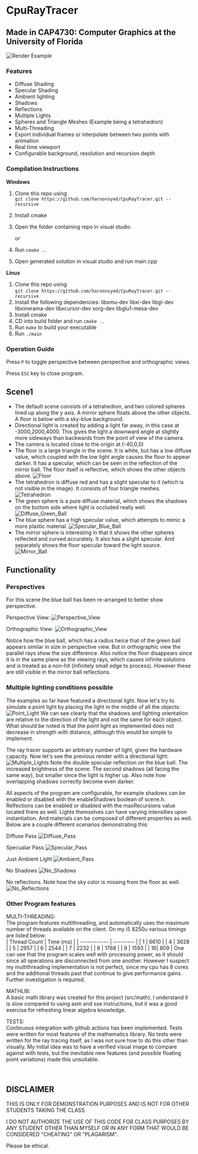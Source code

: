 # CpuRayTracer

## Made in CAP4730: Computer Graphics at the University of Florida

![Render Example](./docs/still_render.png)

### Features
- Diffuse Shading
- Specular Shading
- Ambient lighting
- Shadows
- Reflections
- Multiple Lights
- Spheres and Triangle Meshes (Example being a tetrahedron)
- Multi-Threading
- Export individual frames or interpolate between two points with animation
- Real time viewport
- Configurable background, resolution and recursion depth

### Compilation Instructions
**Windows**
1. Clone this repo using <br>
`git clone https://github.com/haroonsyed/CpuRayTracer.git --recursive`
2. Install cmake
3. Open the folder containing repo in visual studio

    or

3. Run `cmake ..`
4. Open generated solution in visual studio and run main.cpp

**Linux**
1. Clone this repo using <br>
`git clone https://github.com/haroonsyed/CpuRayTracer.git --recursive`
2. Install the following dependencies: 
libxmu-dev libxi-dev libgl-dev libxinerama-dev libxcursor-dev xorg-dev libglu1-mesa-dev
3. Install cmake
4. CD into build folder and run `cmake ..`
5. Run `make` to build your executable
6. Run `./main` 

### Operation Guide
Press `P` to toggle perspective between perspective and orthographic views.

Press `ESC` key to close program.

## Scene1
- The default scene consists of a tetrahedron, and two colored spheres lined up along the y axis. A mirror sphere floats above the other objects. A floor is below with a sky-blue background.
- Directional light is created by adding a light far away, in this case at -3000,2000,4000. This gives the light a downward angle at slightly more sideways than backwards from the point of view of the camera.
- The camera is located close to the origin at (-40,0,0)
- The floor is a large triangle in the scene. It is white, but has a low diffuse value, which coupled with the low light angle causes the floor to appear darker. It has a specular, which can be seen in the reflection of the mirror ball. The floor itself is reflective, which shows the other objects above.
![Floor](docs/still_render.png)
- The tetrahedron is diffuse red and has a slight specular to it (which is not visible in the image). It consists of four triangle meshes.
![Tetrahedron](docs/tetrahedron.png)
- The green sphere is a pure diffuse material, which shows the shadows on the bottom side where light is occluded really well.
![Diffuse_Green_Ball](docs/diffuse_ball.png)
- The blue sphere has a high specular value, which attempts to mimic a more plastic material.
![Specular_Blue_Ball](docs/specular_ball.png)
- The mirror sphere is interesting in that it shows the other spheres reflected and curved accurately. It also has a slight specular. And separately shows the floor specular toward the light source.
![Mirror_Ball](docs/mirror_ball.png)

## Functionality
### Perspectives

For this scene the blue ball has been re-arranged to better show perspective.

Perspective View:
![Perspective_View](docs/perspective_view.png)

Orthographic View:
![Orthographic_View](docs/orthographic_view.png)

Notice how the blue ball, which has a radius twice that of the green ball appears similar in size in perspective view. But in orthographic view the parallel rays show the size difference. Also notice the floor disappears since it is in the same plane as the viewing rays, which causes infinite solutions and is treated as a non-hit (infinitely small edge to process). However these are still visible in the mirror ball reflections.

### Multiple lighting conditions possible
The examples so far have featured a directional light. 
Now let's try to simulate a point light by placing the light in the middle of all the objects:
![Point_Light](docs/point_light.png)
We can see clearly that the shadows and lighting orientation are relative to the direction of the light and not the same for each object. What should be noted is that the point light as implemented does not decrease in strength with distance, although this would be simple to implement.

The ray tracer supports an arbitrary number of light, given the hardware capacity. Now let's see the previous render with a directional light:
![Multiple_Lights](docs/multi_light.png)
Note the double specular reflection on the blue ball. The increased brightness of the scene. The second shadows (all facing the same way), but smaller since the light is higher up. Also note how overlapping shadows correctly become even darker.

All aspects of the program are configurable, for example shadows can be enabled or disabled with the enableShadows boolean of scene.h. Relfections can be enabled or disabled with the maxRecursions value located there as well. Lights themselves can have varying intensities upon instantiation. And materials can be composed of different properties as well. Below are a couple different scenarios demonstrating this:

Diffuse Pass
![Diffuse_Pass](docs/diffuse_pass.png)

Specualar Pass
![Specular_Pass](docs/specular_pass.png)

Just Ambient Light
![Ambient_Pass](docs/ambient_pass.png)

No Shadows
![No_Shadows](docs/no_shadow.png)

No reflections. Note how the sky color is missing from the floor as well.
![No_Reflections](docs/no_reflections.png)

### Other Program features

MULTI-THREADING:<br>
The program features multithreading, and automatically uses the maximum number of threads available on the client. On my i5 8250u various timings are listed below:
<br>
| Thread Count | Time (ms) |
| ------------ | --------- |
| 1 | 6610 |
| 4 | 3628 |
| 5 | 2957 |
| 6 | 2544 |
| 7 | 2232 |
| 8 | 1768 | 
| 9 | 1593 | 
| 16| 809  |
One can see that the program scales well with processing power, as it should since all operations are disconnected from one another. However I suspect my multithreading implementation is not perfect, since my cpu has 8 cores and the additional threads past that continue to give performance gains. Further investigation is required.

MATHLIB:<br>
A basic math library was created for this project (src/math). I understand it is slow compared to using asm and sse instructions, but it was a good exercise for refreshing linear algebra knowledge.

TESTS:<br>
Continuous integration with github actions has been implemented. Tests were written for most features of the mathematics library. No tests were written for the ray tracing itself, as I was not sure how to do this other than visually. My initial idea was to have a verified visual image to compare against with tests, but the inevitable new features (and possible floating point variations) made this unsuitable.

<br>

## DISCLAIMER
THIS IS ONLY FOR DEMONSTRATION PURPOSES AND IS NOT FOR OTHER STUDENTS TAKING THE CLASS. 

I DO NOT AUTHORIZE THE USE OF THIS CODE FOR CLASS PURPOSES BY ANY STUDENT OTHER THAN MYSELF OR IN ANY FORM THAT WOULD BE CONSIDERED "CHEATING" OR "PLAGARISM". 

Please be ethical.
